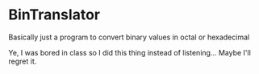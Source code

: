 # BinTranslator
Basically just a program to convert binary values in octal or hexadecimal

Ye, I was bored in class so I did this thing instead of listening... Maybe I'll regret it.
